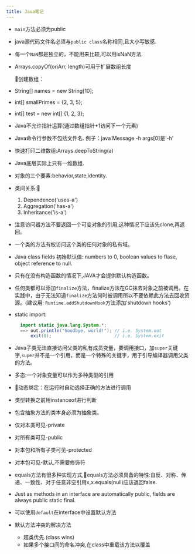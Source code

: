```yaml
---
title: Java笔记
---
```


- `main`方法必须为public
- java源代码文件名必须与`public class`名称相同,且大小写敏感.
- 每一个`NaN`都是独立的，不能用来比较,可以用isNaN方法.
- Arrays.copyOf(oriArr, length)可用于扩展数组长度

  创建数组：
- String[] names = new String[10];
- int[] smallPrimes = {2, 3, 5};
- int[] test = new int[] {1, 2, 3};
  
- Java不允许指针运算(通过数组指针+1访问下一个元素)
- Java命令行参数不包括文件名. 例子：java Message -h args[0]是'-h'
- 快速打印二维数组:Arrays.deepToString(a)
- Java底层实际上只有一维数组.
- 对象的三个要素:behavior,state,identity.
- 类间关系:
    1. Dependence('uses-a')
    2. Aggregation('has-a')
    3. Inheritance('is-a')
- 注意访问器方法不要返回一个可变对象的引用,这种情况下应该先clone,再返回。
- 一个类的方法有权访问这个类的任何对象的私有域。
- Java class fields 初始默认值: numbers to 0, boolean values to flase, object reference to null.
- 只有在没有构造函数的情况下,JAVA才会提供默认构造函数。
- 任何类都可以添加`finalize`方法，finalize方法在GC抹去对象之前被调用。在实践中，由于无法知道`finalize`方法何时被调用所以不要依赖此方法去回收资源。(建议用: `Runtime.addShutdownHook`方法添加'shutdown hooks')
- static import:

  ```java
    import static java.lang.System.*;
    ==> out.println("Goodbye, world!"); // i.e. System.out
        exit(0);                        // i.e. System.exit
  ```

- Java子类无法直接访问父类的私有成员变量，要调用接口，加`super`关键字,`super`并不是一个引用，而是一个特殊的关键字，用于引导编译器调用父类的方法。
- 多态:一个对象变量可以作为多种类型的引用
- 动态绑定：在运行时自动选择正确的方法进行调用
- 类型转换之前用instanceof进行判断
- 包含抽象方法的类本身必须为抽象类。
- 仅对本类可见-private
- 对所有类可见-public
- 对本包和所有子类可见-protected
- 对本包可见-默认,不需要修饰符
- equals方法有很多种实现方式,equals方法必须具备的特性:自反、对称、传递、一致性、对于任意非空引用x,x.equals(null)应该返回false.
- Just as methods in an interface are automatically public, fields are always public static final.
- 可以使用`default`在interface中设置默认方法
- 默认方法冲突的解决方法
  - 超类优先.(class wins)
  - 如果多个接口间的命名冲突,在class中重载该方法以覆盖